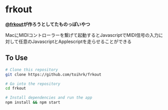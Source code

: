 # frkout

**[@frkout](https://github.com/frkout)が作ろうとしてたものっぽいやつ**

MacにMIDIコントローラーを繋げて起動するとJavascriptでMIDI信号の入力に対して任意のJavascriptとApplescriptを走らせることができる

## To Use

```sh
# Clone this repository
git clone https://github.com/toihrk/frkout

# Go into the repository
cd frkout

# Install dependencies and run the app
npm install && npm start
```
